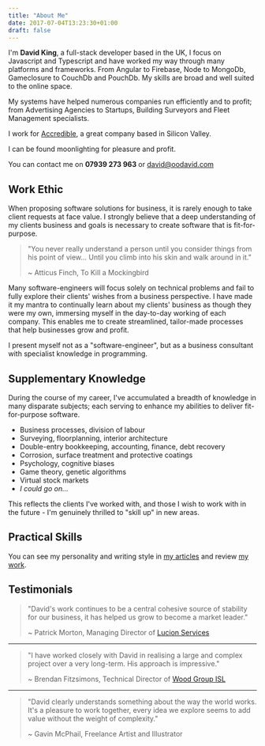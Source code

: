 ```yaml
---
title: "About Me"
date: 2017-07-04T13:23:30+01:00
draft: false
---
```


I'm **David King**, a full-stack developer based in the UK, I focus on Javascript and Typescript and have worked my way through many platforms and frameworks. From Angular to Firebase, Node to MongoDb, Gameclosure to CouchDb and PouchDb. My skills are broad and well suited to the online space.

My systems have helped numerous companies run efficiently and to profit; from Advertising Agencies to Startups, Building Surveyors and Fleet Management specialists.

I work for <a href="//accredible.com">Accredible</a>, a great company based in Silicon Valley.

I can be found moonlighting for pleasure and profit.

You can contact me on **07939 273 963** or [david@oodavid.com](mailto:david@oodavid.com)

## Work Ethic

When proposing software solutions for business, it is rarely enough to take client requests at face value. I strongly believe that a deep understanding of my clients business and goals is necessary to create software that is fit-for-purpose.

> "You never really understand a person until you consider things from his point of view... Until you climb into his skin and walk around in it."
>
> ~ Atticus Finch, To Kill a Mockingbird

Many software-engineers will focus solely on technical problems and fail to fully explore their clients' wishes from a business perspective. I have made it my mantra to continually learn about my clients' business as though they were my own, immersing myself in the day-to-day working of each company. This enables me to create streamlined, tailor-made processes that help businesses grow and profit.

I present myself not as a "software-engineer", but as a business consultant with specialist knowledge in programming.

## Supplementary Knowledge

During the course of my career, I've accumulated a breadth of knowledge in many disparate subjects; each serving to enhance my abilities to deliver fit-for-purpose software.

* Business processes, division of labour
* Surveying, floorplanning, interior architecture
* Double-entry bookkeeping, accounting, finance, debt recovery
* Corrosion, surface treatment and protective coatings
* Psychology, cognitive biases
* Game theory, genetic algorithms
* Virtual stock markets
* _I could go on..._

This reflects the clients I've worked with, and those I wish to work with in the future - I'm genuinely thrilled to "skill up" in new areas.

## Practical Skills

You can see my personality and writing style in [my articles](/) and review [my work](/my-work).

## Testimonials

> "David's work continues to be a central cohesive source of stability for our business, it has helped us grow to become a market leader."
>
> ~ Patrick Morton, Managing Director of [Lucion Services](https://www.duedil.com/company/gb/09476425/lucion-services-limited)

---

> "I have worked closely with David in realising a large and complex project over a very long-term. His approach is impressive."
>
> ~ Brendan Fitzsimons, Technical Director of [Wood Group ISL](https://www.duedil.com/company/gb/05159696/wood-group-industrial-services-limited)

---

> "David clearly understands something about the way the world works. It's a pleasure to work together, every idea we explore seems to add value without the weight of complexity."
>
> ~ Gavin McPhail, Freelance Artist and Illustrator
